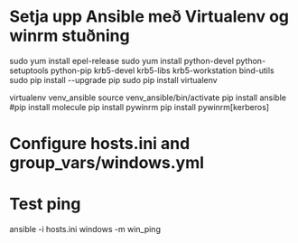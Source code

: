 # Setja upp Ansible með Virtualenv og winrm stuðning

sudo yum install epel-release
sudo yum install python-devel python-setuptools python-pip krb5-devel krb5-libs krb5-workstation bind-utils
sudo pip install --upgrade pip
sudo pip install virtualenv

virtualenv venv_ansible
source venv_ansible/bin/activate
pip install ansible
#pip install molecule
pip install pywinrm
pip install pywinrm[kerberos]

# Configure hosts.ini and group_vars/windows.yml
# Test ping
ansible -i hosts.ini windows -m win_ping


